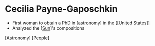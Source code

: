 # Cecilia Payne-Gaposchkin

- First woman to obtain a PhD in [[astronomy]] in the [[United States]]
- Analyzed the [[Sun]]'s compositions

[[Astronomy]] [[People]]

[//begin]: # "Autogenerated link references for markdown compatibility"
[astronomy]: astronomy "Astronomy"
[sun]: sun "Sun"
[people]: people "People"
[//end]: # "Autogenerated link references"